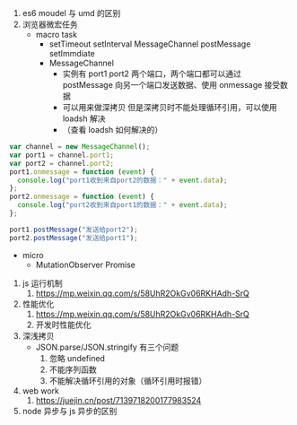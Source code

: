 1. es6 moudel 与 umd 的区别
2. 浏览器微宏任务
   - macro task
     - setTimeout setInterval MessageChannel postMessage setImmdiate
     - MessageChannel
       - 实例有 port1 port2 两个端口，两个端口都可以通过 postMessage 向另一个端口发送数据、使用 onmessage 接受数据
       - 可以用来做深拷贝 但是深拷贝时不能处理循环引用，可以使用 loadsh 解决
       - （查看 loadsh 如何解决的）

```js
var channel = new MessageChannel();
var port1 = channel.port1;
var port2 = channel.port2;
port1.onmessage = function (event) {
  console.log("port1收到来自port2的数据：" + event.data);
};
port2.onmessage = function (event) {
  console.log("port2收到来自port1的数据：" + event.data);
};

port1.postMessage("发送给port2");
port2.postMessage("发送给port1");
```

- micro
  - MutationObserver Promise

1. js 运行机制
   1. https://mp.weixin.qq.com/s/58UhR2OkGv06RKHAdh-SrQ
2. 性能优化
   1. https://mp.weixin.qq.com/s/58UhR2OkGv06RKHAdh-SrQ
   2. 开发时性能优化
3. 深浅拷贝
   - JSON.parse/JSON.stringify 有三个问题
     1. 忽略 undefined
     2. 不能序列函数
     3. 不能解决循环引用的对象（循环引用时报错）
4. web work
   1. https://juejin.cn/post/7139718200177983524
5. node 异步与 js 异步的区别
